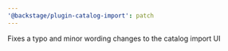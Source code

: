 ```yaml
---
'@backstage/plugin-catalog-import': patch
---
```


Fixes a typo and minor wording changes to the catalog import UI
